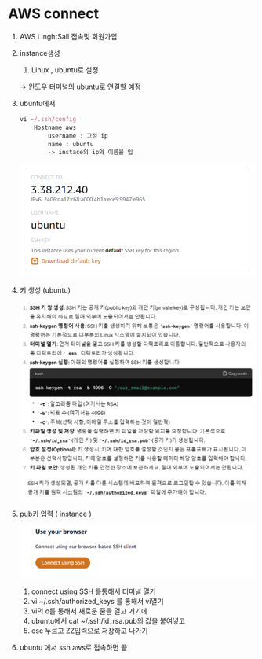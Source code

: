# AWS connect

1. AWS LinghtSail 접속및 회원가입
2. instance생성
    1. Linux , ubuntu로 설정
    
    → 윈도우 터미널의 ubuntu로 연결할 예정
    
3. ubuntu에서 
    
    ```jsx
    vi ~/.ssh/config
    	Hostname aws
    		username : 고정 ip
    		name : ubuntu
    		-> instace의 ip와 이름을 입
    ```
    
    ![Untitled](AWS%20connect%20739ee8e134e64fe38d47101a49d9bc08/Untitled.png)
    
4. 키 생성 (ubuntu)
    
    ![Untitled](AWS%20connect%20739ee8e134e64fe38d47101a49d9bc08/Untitled%201.png)
    
5. pub키 입력 ( instance )
    
    ![Untitled](AWS%20connect%20739ee8e134e64fe38d47101a49d9bc08/Untitled%202.png)
    
    1. connect using SSH 를통해서 터미널 열기
    2. vi ~/.ssh/authorized_keys 를 통해서 vi열기
    3. vi의 o를 통해서 새로운 줄을 열고 거기에 
    4. ubuntu에서 cat ~/.ssh/id_rsa.pub의 값을 붙여넣고 
    5. esc 누르고 ZZ입력으로 저장하고 나가기
6. ubuntu 에서 ssh aws로 접속하면 끝